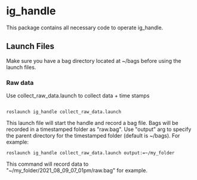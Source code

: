 # ig_handle

This package contains all necessary code to operate ig_handle.

## Launch Files

Make sure you have a bag directory located at ~/bags before using the launch files.

### Raw data

Use collect_raw_data.launch to collect data + time stamps

```

roslaunch ig_handle collect_raw_data.launch

```

This launch file will start the handle and record a bag file. Bags will be recorded in a timestamped folder as "raw.bag". Use "output" arg to specify the parent directory for the timestamped folder (default is ~/bags). For example:

```
roslaunch ig_handle collect_raw_data.launch output:=~/my_folder
```

This command will record data to "~/my_folder/2021_08_09_07_01pm/raw.bag" for example.
